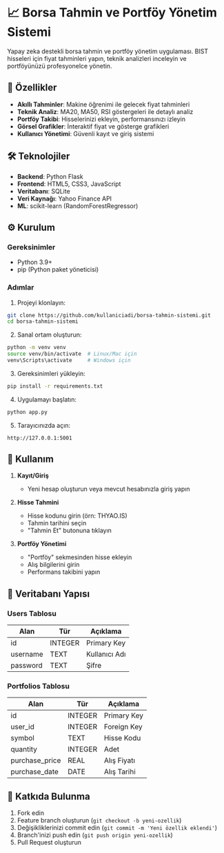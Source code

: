 # 📈 Borsa Tahmin ve Portföy Yönetim Sistemi

Yapay zeka destekli borsa tahmin ve portföy yönetim uygulaması. BIST hisseleri için fiyat tahminleri yapın, teknik analizleri inceleyin ve portföyünüzü profesyonelce yönetin.

## 🚀 Özellikler

- **Akıllı Tahminler**: Makine öğrenimi ile gelecek fiyat tahminleri
- **Teknik Analiz**: MA20, MA50, RSI göstergeleri ile detaylı analiz
- **Portföy Takibi**: Hisselerinizi ekleyin, performansınızı izleyin
- **Görsel Grafikler**: İnteraktif fiyat ve gösterge grafikleri
- **Kullanıcı Yönetimi**: Güvenli kayıt ve giriş sistemi

## 🛠️ Teknolojiler

- **Backend**: Python Flask
- **Frontend**: HTML5, CSS3, JavaScript
- **Veritabanı**: SQLite
- **Veri Kaynağı**: Yahoo Finance API
- **ML**: scikit-learn (RandomForestRegressor)

## ⚙️ Kurulum

### Gereksinimler

- Python 3.9+
- pip (Python paket yöneticisi)

### Adımlar

1. Projeyi klonlayın:

```bash
git clone https://github.com/kullaniciadi/borsa-tahmin-sistemi.git
cd borsa-tahmin-sistemi
```

2. Sanal ortam oluşturun:

```bash
python -m venv venv
source venv/bin/activate  # Linux/Mac için
venv\Scripts\activate     # Windows için
```

3. Gereksinimleri yükleyin:

```bash
pip install -r requirements.txt
```

4. Uygulamayı başlatın:

```bash
python app.py
```

5. Tarayıcınızda açın:

```
http://127.0.0.1:5001
```

## 📱 Kullanım

1. **Kayıt/Giriş**

   - Yeni hesap oluşturun veya mevcut hesabınızla giriş yapın

2. **Hisse Tahmini**

   - Hisse kodunu girin (örn: THYAO.IS)
   - Tahmin tarihini seçin
   - "Tahmin Et" butonuna tıklayın

3. **Portföy Yönetimi**
   - "Portföy" sekmesinden hisse ekleyin
   - Alış bilgilerini girin
   - Performans takibini yapın

## 💾 Veritabanı Yapısı

### Users Tablosu

| Alan     | Tür     | Açıklama      |
| -------- | ------- | ------------- |
| id       | INTEGER | Primary Key   |
| username | TEXT    | Kullanıcı Adı |
| password | TEXT    | Şifre         |

### Portfolios Tablosu

| Alan           | Tür     | Açıklama    |
| -------------- | ------- | ----------- |
| id             | INTEGER | Primary Key |
| user_id        | INTEGER | Foreign Key |
| symbol         | TEXT    | Hisse Kodu  |
| quantity       | INTEGER | Adet        |
| purchase_price | REAL    | Alış Fiyatı |
| purchase_date  | DATE    | Alış Tarihi |

## 🤝 Katkıda Bulunma

1. Fork edin
2. Feature branch oluşturun (`git checkout -b yeni-ozellik`)
3. Değişikliklerinizi commit edin (`git commit -m 'Yeni özellik eklendi'`)
4. Branch'inizi push edin (`git push origin yeni-ozellik`)
5. Pull Request oluşturun
